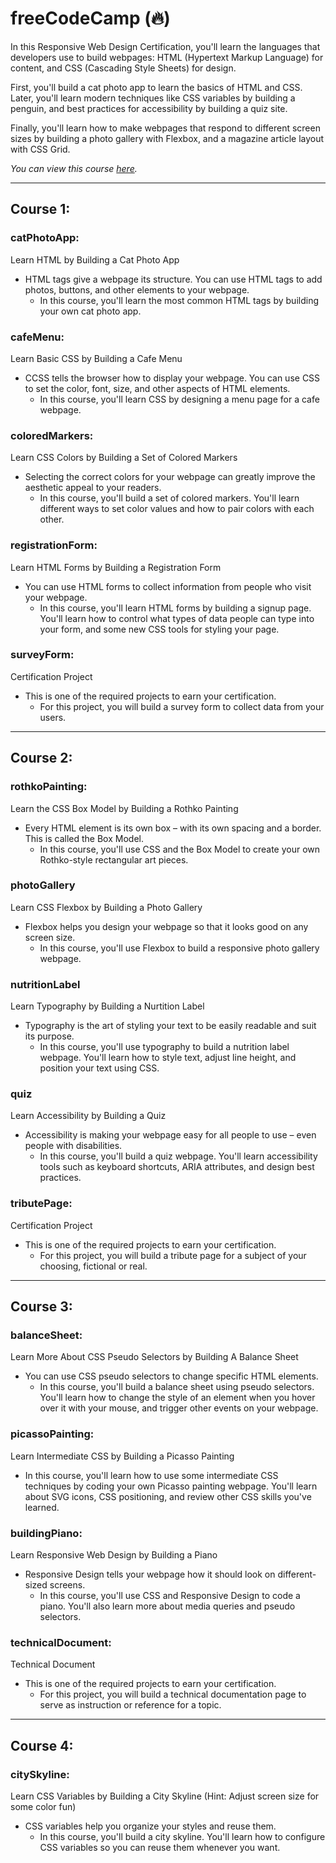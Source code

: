 # freeCodeCamp (🔥)
In this Responsive Web Design Certification, you'll learn the languages that developers use to build webpages: HTML (Hypertext Markup Language) for content, and CSS (Cascading Style Sheets) for design.

First, you'll build a cat photo app to learn the basics of HTML and CSS. Later, you'll learn modern techniques like CSS variables by building a penguin, and best practices for accessibility by building a quiz site.

Finally, you'll learn how to make webpages that respond to different screen sizes by building a photo gallery with Flexbox, and a magazine article layout with CSS Grid.

_You can view this course <a href="https://www.freecodecamp.org/learn/2022/responsive-web-design/#learn-html-by-building-a-cat-photo-app" target="_blank">here</a>._

----
## Course 1:

### catPhotoApp: 
Learn HTML by Building a Cat Photo App
- HTML tags give a webpage its structure. You can use HTML tags to add photos, buttons, and other elements to your webpage.
  - In this course, you'll learn the most common HTML tags by building your own cat photo app.

### cafeMenu: 
Learn Basic CSS by Building a Cafe Menu
- CCSS tells the browser how to display your webpage. You can use CSS to set the color, font, size, and other aspects of HTML elements.
  - In this course, you'll learn CSS by designing a menu page for a cafe webpage.
  
### coloredMarkers: 
Learn CSS Colors by Building a Set of Colored Markers
- Selecting the correct colors for your webpage can greatly improve the aesthetic appeal to your readers.
  - In this course, you'll build a set of colored markers. You'll learn different ways to set color values and how to pair colors with each other.
  
### registrationForm: 
Learn HTML Forms by Building a Registration Form
- You can use HTML forms to collect information from people who visit your webpage.
  - In this course, you'll learn HTML forms by building a signup page. You'll learn how to control what types of data people can type into your form, and some new CSS tools for styling your page.
  
### surveyForm: 
Certification Project
- This is one of the required projects to earn your certification.
  - For this project, you will build a survey form to collect data from your users.

----
## Course 2:

### rothkoPainting: 
Learn the CSS Box Model by Building a Rothko Painting
- Every HTML element is its own box – with its own spacing and a border. This is called the Box Model.
  - In this course, you'll use CSS and the Box Model to create your own Rothko-style rectangular art pieces.

### photoGallery
Learn CSS Flexbox by Building a Photo Gallery
- Flexbox helps you design your webpage so that it looks good on any screen size.
  - In this course, you'll use Flexbox to build a responsive photo gallery webpage.
  
### nutritionLabel
Learn Typography by Building a Nurtition Label
- Typography is the art of styling your text to be easily readable and suit its purpose.
  - In this course, you'll use typography to build a nutrition label webpage. You'll learn how to style text, adjust line height, and position your text using CSS.

### quiz
Learn Accessibility by Building a Quiz
- Accessibility is making your webpage easy for all people to use – even people with disabilities.
  - In this course, you'll build a quiz webpage. You'll learn accessibility tools such as keyboard shortcuts, ARIA attributes, and design best practices.
  
### tributePage: 
Certification Project
- This is one of the required projects to earn your certification.
  - For this project, you will build a tribute page for a subject of your choosing, fictional or real.

----
## Course 3:

### balanceSheet:
Learn More About CSS Pseudo Selectors by Building A Balance Sheet
- You can use CSS pseudo selectors to change specific HTML elements.
  - In this course, you'll build a balance sheet using pseudo selectors. You'll learn how to change the style of an element when you hover over it with your mouse, and trigger other events on your webpage.

### picassoPainting:
Learn Intermediate CSS by Building a Picasso Painting
- In this course, you'll learn how to use some intermediate CSS techniques by coding your own Picasso painting webpage. You'll learn about SVG icons, CSS positioning, and review other CSS skills you've learned.

### buildingPiano:
Learn Responsive Web Design by Building a Piano
- Responsive Design tells your webpage how it should look on different-sized screens.
  - In this course, you'll use CSS and Responsive Design to code a piano. You'll also learn more about media queries and pseudo selectors.

### technicalDocument:
Technical Document
- This is one of the required projects to earn your certification.
  - For this project, you will build a technical documentation page to serve as instruction or reference for a topic.

----
## Course 4:

### citySkyline:
Learn CSS Variables by Building a City Skyline (Hint: Adjust screen size for some color fun)
- CSS variables help you organize your styles and reuse them.
  - In this course, you'll build a city skyline. You'll learn how to configure CSS variables so you can reuse them whenever you want.
